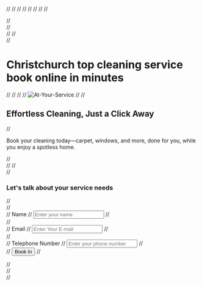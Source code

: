 <!-- <?php
/**
 *  ays service lead-landing
 *
 *  @package At Your Service
 * @since 1.3.0
 * @author Shaun Palmer
 * @license GNU General Public License 2.0+
 */
// Include the enqueue.php file
#include_once plugin_dir_path( __FILE__ ) . 'admin/enqueue.php';

// Hooking into WordPress initialization
// function register_ays_service_form_shortcode() {

//       // Enqueue styles function
//     function ays_service_form_enqueue_styles() {
//         // Register the CSS file
//         wp_register_style(
//             'ays-lead-landing-css',
//             plugin_dir_url(__FILE__) . 'includes/shortcode/css/ays-lead-landing.css',
//             array(), // Dependencies
//             '1.0.0',  // Version
//             'all'     // Media
//         );
//         // Enqueue the CSS file
//         wp_enqueue_style('ays-lead-landing-css');
//     }
//     // Enqueue the stylesheet
//     ays_service_form_enqueue_styles();

// function ays_service_form_shortcode() {
//     ob_start();
//     ?>
//     <!-- <!DOCTYPE html>
//     <html lang="en"> -->

// <head>
// <meta charset="UTF-8" />
// <meta name="viewport" content="width=device-width, initial-scale=1.0" />
// <title>Service Booking Form</title>
// <link href="https://cdn.jsdelivr.net/npm/bootstrap@5.3.0-alpha3/dist/css/bootstrap.min.css" rel="stylesheet" />
// </head>
// <body>
// <div class="container-fluid">
// <div class="container d-flex align-items-center" style="min-height: 100vh">
// <div class="row w-100 card-body">
// <!-- Left Column: Headline and Image -->
// <div class="col-md-6 d-flex flex-column justify-content-center">
// <h1>Christchurch top cleaning service<br>book online in minutes</h1>
// <picture>
// <source media="(min-width: 1200px)" srcset="<?php echo plugin_dir_url(__FILE__) . 'public/partials/Images/cleaning-service.png'; ?>" />
// <source media="(min-width: 768px)" srcset="<?php echo plugin_dir_url(__FILE__) . 'public/partials/Images/cleaning-service.png'; ?>" />
// <img src="<?php echo plugin_dir_url(__FILE__) . 'public/partials/Images/cleaning-service.png'; ?>" alt="At-Your-Service" class="img-fluid mb-3" />
// </picture>
// <h2>Effortless Cleaning, Just a Click Away</h2>
// <p>Book your cleaning today—carpet, windows, and more, done for you, while you enjoy a spotless home.</p>
// </div>
// <!-- Right Column: Form -->
// <div class="col-md-6 form-section">
// <h3>Let's talk about your service needs</h3>
// <form class="card-body">
// <div class="mb-3">
// <label for="name" class="form-label">Name</label>
// <input type="text" class="form-control" id="name" placeholder="Enter your name" />
// </div>
// <div class="mb-3">
// <label for="email" class="form-label">Email</label>
// <input type="email" class="form-control" id="email" placeholder="Enter Your E-mail" />
// </div>
// <div class="mb-3">
// <label for="phone" class="form-label">Telephone Number</label>
// <input type="tel" class="form-control" id="phone" placeholder="Enter your phone number" />
// </div>
// <button type="submit" class="btn btn-light mw-100">Book In</button>
// </form>
// </div>
// </div>
// </div>
// </div>
// <script src="https://cdn.jsdelivr.net/npm/bootstrap@5.3.3/dist/js/bootstrap.bundle.min.js"></script>
// </body>
// </html>
// <?php
// return ob_get_clean();
// }
// add_shortcode('ays_service_form', 'ays_service_form_shortcode'); #<--this is line 66
// }

#add_action('init', 'register_ays_service_form_shortcode'); -->
